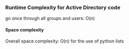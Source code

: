 ### Runtime Complexity for Active Directory code

go once through all groups and users: O(n)

#### Space complexity
Overall space complexity: O(n) for the use of python lists